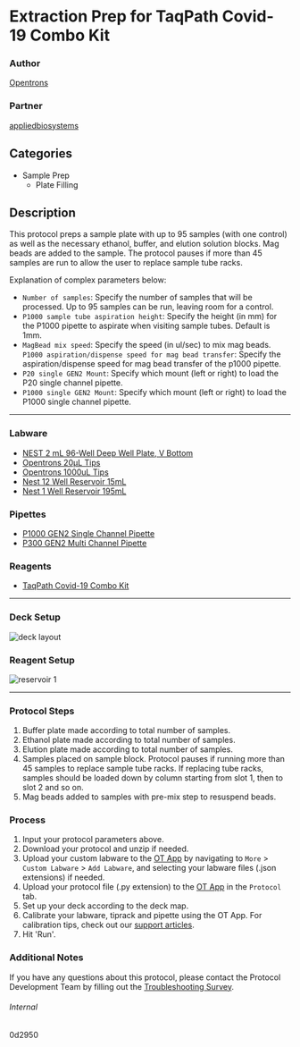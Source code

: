# Extraction Prep for TaqPath Covid-19 Combo Kit

### Author
[Opentrons](https://opentrons.com/)

### Partner
[appliedbiosystems](https://www.thermofisher.com/content/dam/LifeTech/Documents/PDFs/clinical/taqpath-COVID-19-combo-kit-full-instructions-for-use.pdf)

## Categories
* Sample Prep
	* Plate Filling

## Description
This protocol preps a sample plate with up to 95 samples (with one control) as well as the necessary ethanol, buffer, and elution solution blocks. Mag beads are added to the sample. The protocol pauses if more than 45 samples are run to allow the user to replace sample tube racks.

Explanation of complex parameters below:
* `Number of samples`: Specify the number of samples that will be processed. Up to 95 samples can be run, leaving room for a control.
* `P1000 sample tube aspiration height`: Specify the height (in mm) for the P1000 pipette to aspirate when visiting sample tubes. Default is 1mm.
* `MagBead mix speed`: Specify the speed (in ul/sec) to mix mag beads.
`P1000 aspiration/dispense speed for mag bead transfer`: Specify the aspiration/dispense speed for mag bead transfer of the p1000 pipette.
* `P20 single GEN2 Mount`: Specify which mount (left or right) to load the P20 single channel pipette.
* `P1000 single GEN2 Mount`: Specify which mount (left or right) to load the P1000 single channel pipette.
---
### Labware
* [NEST 2 mL 96-Well Deep Well Plate, V Bottom](https://shop.opentrons.com/collections/lab-plates/products/nest-0-2-ml-96-well-deep-well-plate-v-bottom)
* [Opentrons 20µL Tips](https://shop.opentrons.com/collections/opentrons-tips/products/opentrons-10ul-tips)
* [Opentrons 1000uL Tips](https://shop.opentrons.com/collections/opentrons-tips/products/opentrons-1000ul-tips)
* [Nest 12 Well Reservoir 15mL](https://shop.opentrons.com/collections/reservoirs)
* [Nest 1 Well Reservoir 195mL](https://shop.opentrons.com/collections/reservoirs)

### Pipettes
* [P1000 GEN2 Single Channel Pipette](https://shop.opentrons.com/collections/ot-2-robot/products/single-channel-electronic-pipette)
* [P300 GEN2 Multi Channel Pipette](https://shop.opentrons.com/collections/ot-2-robot/products/8-channel-electronic-pipette)

### Reagents
* [TaqPath Covid-19 Combo Kit](https://www.thermofisher.com/content/dam/LifeTech/Documents/PDFs/clinical/taqpath-COVID-19-combo-kit-full-instructions-for-use.pdf)

---

### Deck Setup
![deck layout](https://opentrons-protocol-library-website.s3.amazonaws.com/custom-README-images/0d2950/Screen+Shot+2021-07-27+at+5.33.11+PM.png)

### Reagent Setup


![reservoir 1](https://opentrons-protocol-library-website.s3.amazonaws.com/custom-README-images/0d2950/Screen+Shot+2021-07-27+at+5.33.37+PM.png)


---

### Protocol Steps
1. Buffer plate made according to total number of samples.
2. Ethanol plate made according to total number of samples.
3. Elution plate made according to total number of samples.
4. Samples placed on sample block. Protocol pauses if running more than 45 samples to replace sample tube racks. If replacing tube racks, samples should be loaded down by column starting from slot 1, then to slot 2 and so on.
5. Mag beads added to samples with pre-mix step to resuspend beads.




### Process
1. Input your protocol parameters above.
2. Download your protocol and unzip if needed.
3. Upload your custom labware to the [OT App](https://opentrons.com/ot-app) by navigating to `More` > `Custom Labware` > `Add Labware`, and selecting your labware files (.json extensions) if needed.
4. Upload your protocol file (.py extension) to the [OT App](https://opentrons.com/ot-app) in the `Protocol` tab.
5. Set up your deck according to the deck map.
6. Calibrate your labware, tiprack and pipette using the OT App. For calibration tips, check out our [support articles](https://support.opentrons.com/en/collections/1559720-guide-for-getting-started-with-the-ot-2).
7. Hit 'Run'.

### Additional Notes
If you have any questions about this protocol, please contact the Protocol Development Team by filling out the [Troubleshooting Survey](https://protocol-troubleshooting.paperform.co/).

###### Internal
0d2950
